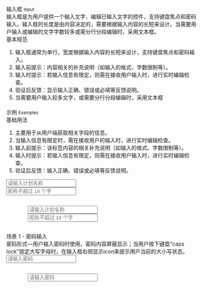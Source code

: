 <div class="mb40">
    <div class="fontsize-20">输入框 <small>Input</small></div>
    <div class="color-999 mt4">输入框是为用户提供一个输入文字、编辑已输入文字的控件，支持键盘焦点和密码输入。输入框的长度是由内容决定的，需要根据输入内容的长短来设计。当需要用户输入或编辑的文字字数较多或需分行分段编辑时，采用文本框。</div>
</div>

<div class="usage mb40">
    <div>基本规范</div>
    <ol>
        <li>输入框通常为单行，宽度根据输入内容的长短来设计，支持键盘焦点和密码输入。 </li>
        <li>输入前提示：内容相关的补充说明（如输入的格式、字数限制等）。</li>
        <li>输入时提示：若输入信息有限定，则需在接收用户输入时，进行实时编辑检查。 </li>
        <li>验证后反馈：显示输入正确、错误或必填等反馈说明。</li>
        <li>当需要用户输入较多文字，或需要分行分段编辑时，采用文本框 </li>
    </ol>
</div>

<div class="fontsize-16 mb10">示例 <small>Examples</small></div>

<div class="example">
    <div class="content">
        <div class="content-header">
            <div>基础用法</div>
            <ol class="hide">
                <li>主要用于从用户端获取相关字段的信息。</li>
                <li>当输入信息有限定时，需在接收用户的输入时，进行实时编辑检查。</li>
                <li>输入前提示：该标签内容的相关补充说明（如输入的格式、字数限制等）。</li>
                <li>输入时提示：若输入信息有限定，则需在接收用户输入时，进行实时编辑检查。</li>
                <li>验证后反馈：输入正确、错误或必填等反馈说明。 </li>
            </ol>
        </div>
        <div class="content-body">
            <form data-parsley-validation-threshold="0" data-parsley-focus="none" class="form" action="">
                <div class="row">
                    <div class="col-sm-6">
                        <input placeholder="请输入计划名称" data-parsley-trigger="change keyup" data-parsley-required="">
                    </div>
                    <div class="col-sm-6">
                        <input placeholder="昵称不超过 18 个字" data-parsley-trigger="change keyup" data-parsley-maxlength="18">
                    </div>
                </div>
            </form>
        </div>
    </div>
    <pre><code class="hljs html">
        <input placeholder="请输入计划名称" data-parsley-trigger="change keyup" data-parsley-required="">
        <input placeholder="昵称不超过 18 个字" data-parsley-trigger="change keyup" data-parsley-maxlength="18">
    </code></pre>
</div>

<div class="example">
    <div class="content">
        <div class="content-header">
            <div>场景 1 - 密码输入</div>
            <div class="color-999 mt6">密码形式—用户输入密码时使用，密码内容屏蔽显示；当用户按下键盘“caps lock”锁定大写字母时，在输入框右侧显示icon来提示用户当前的大小写状态。</div>
        </div>
        <div class="content-body">
            <div class="row">
                <div class="col-sm-6">
                    <input type="password" placeholder="请输入密码">
                </div>
            </div>
        </div>
    </div>
    <pre><code class="hljs html">
        <input type="password" placeholder="请输入密码">
    </code></pre>
</div>

<script type="text/javascript">
    require(['jquery', 'parsley'], function($, Parsley) {
        require(['dependencies/parsleyjs/src/i18n/zh_cn'])
        $('form').parsley()
    })
</script>